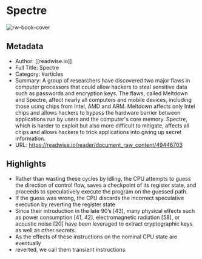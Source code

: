 # Spectre

![rw-book-cover](https://readwise-assets.s3.amazonaws.com/media/reader/parsed_document_assets/49446703/NAbvIXV9UeiNKZMUkl94eLITjLzv-OFHHctFfoVLtFU-cover_mCkh2sB.png)

## Metadata
- Author: [[readwise.io]]
- Full Title: Spectre
- Category: #articles
- Summary: A group of researchers have discovered two major flaws in computer processors that could allow hackers to steal sensitive data such as passwords and encryption keys. The flaws, called Meltdown and Spectre, affect nearly all computers and mobile devices, including those using chips from Intel, AMD and ARM. Meltdown affects only Intel chips and allows hackers to bypass the hardware barrier between applications run by users and the computer's core memory. Spectre, which is harder to exploit but also more difficult to mitigate, affects all chips and allows hackers to trick applications into giving up secret information.
- URL: https://readwise.io/reader/document_raw_content/49446703

## Highlights
- Rather than wasting these cycles by idling, the CPU attempts to guess the direction of control flow, saves a checkpoint of its register state, and proceeds to speculatively execute the program on the guessed path.
- If the guess was wrong, the CPU discards the incorrect speculative execution by reverting the register state
- Since their introduction in the late 90’s [43], many physical effects such as power consumption [41, 42], electromagnetic radiation [58], or acoustic noise [20] have been leveraged to extract cryptographic keys as well as other secrets.
- As the effects of these instructions on the nominal CPU state are eventually
- reverted, we call them transient instructions.
